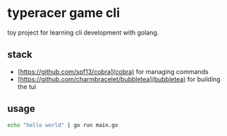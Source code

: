 # typeracer game cli

toy project for learning cli development with golang.

## stack

- [https://github.com/spf13/cobra](cobra) for managing commands
- [https://github.com/charmbracelet/bubbletea](bubbletea) for building the tui

## usage

```bash
echo "hello world" | go run main.go
```
